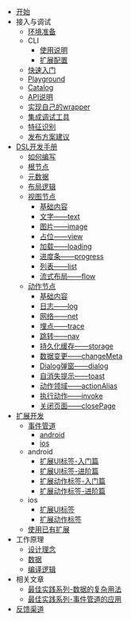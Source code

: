* [开始](use/README.md)
* 接入与调试
  * [环境准备](use/environment.md)
  * CLI
    * [使用说明](use/cli/README.md)
    * [扩展配置](use/cli/ext.md)
  * [快速入门](use/start.md)
  * [Playground](use/playground.md)
  * [Catalog](use/catalog.md)
  * [API说明](use/api_doc.md)
  * [实现自己的wrapper](use/use_wrapper.md)
  * [集成调试工具](use/debug_tool_in_project.md)
  * [特征识别](use/which_is_dbview.md)
  * [发布方案建议](use/publish_recommand.md)
* [DSL开发手册](dsl/changelog.md)
  * [如何编写](dsl/write_a_dsl.md)
  * [根节点](dsl/root.md)
  * [元数据](dsl/meta.md)
  * [布局逻辑](dsl/layout_logic.md)
  * [视图节点](dsl/ui/base.md)
    * [基础内容](dsl/ui/base.md)
    * [文字——text](dsl/ui/text.md)
    * [图片——image](dsl/ui/image.md)
    * [占位——view](dsl/ui/view.md)
    * [加载——loading](dsl/ui/loading.md)
    * [进度条——progress](dsl/ui/progress.md)
    * [列表——list](dsl/ui/list.md)
    * [流式布局——flow](dsl/ui/flow.md)
  * [动作节点](dsl/func/base.md)
    * [基础内容](dsl/func/base.md)
    * [日志——log](dsl/func/log.md)
    * [网络——net](dsl/func/net.md)
    * [埋点——trace](dsl/func/trace.md)
    * [跳转——nav](dsl/func/nav.md)
    * [持久化缓存——storage](dsl/func/storage.md)
    * [数据变更——changeMeta](dsl/func/changeMeta.md)
    * [Dialog弹窗——dialog](dsl/func/dialog.md)
    * [自消失提示——toast](dsl/func/toast.md)
    * [动作领域——actionAlias](dsl/func/actionAlias.md)
    * [执行动作——invoke](dsl/func/invoke.md)
    * [关闭页面——closePage](dsl/func/closePage.md)
* [扩展开发](extension/README.md)
  * [事件管道](extension/event/event_pipe.md)
    * [android](extension/event/event_android.md)
	* [ios](extension/event/event_ios.md)
  * android
    * [扩展UI标签-入门篇](extension/android/create_ui_extension_01.md)
    * [扩展UI标签-进阶篇](extension/android/create_ui_extension_02.md)
    * [扩展动作标签-入门篇](extension/android/create_action_extension_01.md)
    * [扩展动作标签-进阶篇](extension/android/create_action_extension_02.md)
  * ios
    * [扩展UI标签](extension/ios/ios_ui_extension.md)
    * [扩展动作标签](extension/ios/ios_action_extension.md)
  * [使用已有扩展](extension/use_extension.md)
* 工作原理
  * [设计理念](design/base.md)
  * [数据](design/data.md)
  * [编译逻辑](design/cli.md)
* 相关文章
  * [最佳实践系列-数据的复杂用法](article/meta.md)
  * [最佳实践系列-事件管道的应用](article/event.md)
* [反馈渠道](feedback.md)